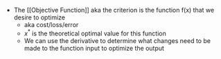 - The [[Objective Function]] aka the criterion is the function f(x) that we desire to optimize
	- aka cost/loss/error
	- $x^*$ is the theoretical optimal value for this function
	- We can use the derivative to determine what changes need to be made to the function input to optimize the output
